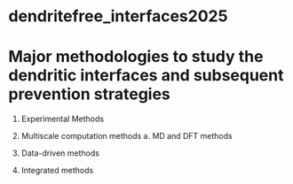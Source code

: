 # dendritefree_interfaces2025

# Major methodologies to study the dendritic interfaces and subsequent prevention strategies

1. Experimental Methods

2. Multiscale computation methods
   a. MD and DFT methods

   

4. Data-driven methods

5. Integrated methods
